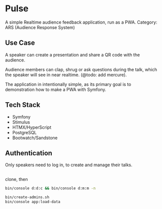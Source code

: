 # Pulse

A simple Realtime audience feedback application, run as a PWA.  Category: ARS (Audience Response System)

## Use Case

A speaker can create a presentation and share a QR code with the audience.

Audience members can clap, shrug or ask questions during the talk, which the speaker will see in near realtime. (@todo: add mercure).

The application in intentionally simple, as its primary goal is to demonstration how to make a PWA with Symfony.  

## Tech Stack

* Symfony
* Stimulus
* HTMX/HyperScript
* PostgreSQL
* Bootwatch/Sandstone

## Authentication

Only speakers need to log in, to create and manage their talks. 

## 

clone, then


```bash
bin/console d:d:c && bin/console d:m:m -n

bin/create-admins.sh
bin/console app:load-data

```
